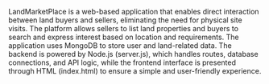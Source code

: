 LandMarketPlace is a web-based application that enables direct interaction between land buyers and sellers, eliminating the need for physical site visits. The platform allows sellers to list land properties and buyers to search and express interest based on location and requirements. The application uses MongoDB to store user and land-related data. The backend is powered by Node.js (server.js), which handles routes, database connections, and API logic, while the frontend interface is presented through HTML (index.html) to ensure a simple and user-friendly experience.
